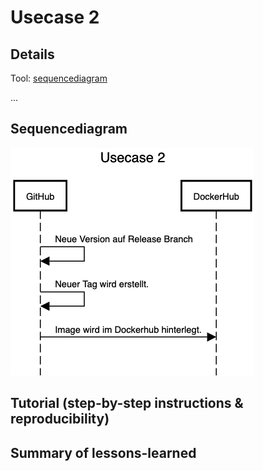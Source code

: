 # Usecase 2

## Details
Tool: [sequencediagram](https://sequencediagram.org/)

...

## Sequencediagram
![Usecase2](Images/Usecase2.png)

## Tutorial (step-by-step instructions & reproducibility)

## Summary of lessons-learned
